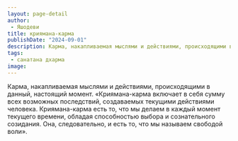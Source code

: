 ```yaml
---
layout: page-detail
author:
 - Яшодеви
title: криямана-карма
publishDate: "2024-09-01"
description: Карма, накапливаемая мыслями и действиями, происходящими в данный, настоящий момент.
tags:
 - санатана дхарма
image: 
---
```


Карма, накапливаемая мыслями и действиями, происходящими в данный, настоящий момент.
 «Криямана-карма включает в себя сумму всех возможных последствий, создаваемых текущими действиями человека. Криямана-карма есть то, что мы делаем в каждый момент текущего времени, обладая способностью выбора и сознательного созидания. Она, следовательно, и есть то, что мы называем свободой воли».

